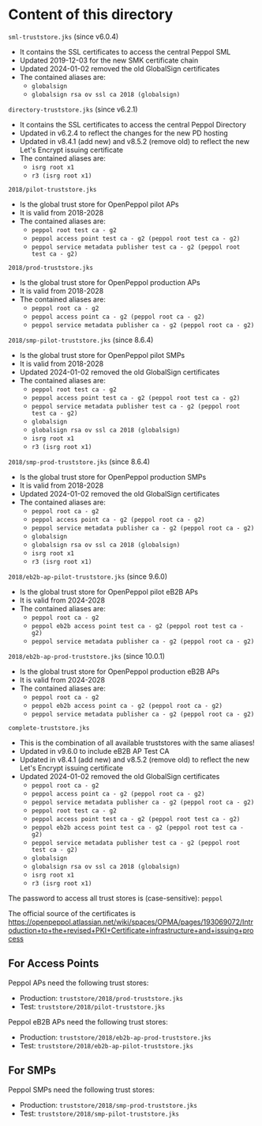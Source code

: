# Content of this directory

`sml-truststore.jks` (since v6.0.4)
* It contains the SSL certificates to access the central Peppol SML
* Updated 2019-12-03 for the new SMK certificate chain
* Updated 2024-01-02 removed the old GlobalSign certificates
* The contained aliases are:
    * `globalsign`
    * `globalsign rsa ov ssl ca 2018 (globalsign)`

`directory-truststore.jks` (since v6.2.1)
* It contains the SSL certificates to access the central Peppol Directory
* Updated in v6.2.4 to reflect the changes for the new PD hosting
* Updated in v8.4.1 (add new) and v8.5.2 (remove old) to reflect the new Let's Encrypt issuing certificate
* The contained aliases are:
    * `isrg root x1`
    * `r3 (isrg root x1)`

`2018/pilot-truststore.jks`
* Is the global trust store for OpenPeppol pilot APs
* It is valid from 2018-2028
* The contained aliases are:
    * `peppol root test ca - g2`
    * `peppol access point test ca - g2 (peppol root test ca - g2)`
    * `peppol service metadata publisher test ca - g2 (peppol root test ca - g2)`

`2018/prod-truststore.jks`
* Is the global trust store for OpenPeppol production APs
* It is valid from 2018-2028
* The contained aliases are:
    * `peppol root ca - g2`
    * `peppol access point ca - g2 (peppol root ca - g2)`
    * `peppol service metadata publisher ca - g2 (peppol root ca - g2)`

`2018/smp-pilot-truststore.jks` (since 8.6.4)
* Is the global trust store for OpenPeppol pilot SMPs
* It is valid from 2018-2028
* Updated 2024-01-02 removed the old GlobalSign certificates
* The contained aliases are:
    * `peppol root test ca - g2`
    * `peppol access point test ca - g2 (peppol root test ca - g2)`
    * `peppol service metadata publisher test ca - g2 (peppol root test ca - g2)`
    * `globalsign`
    * `globalsign rsa ov ssl ca 2018 (globalsign)`
    * `isrg root x1`
    * `r3 (isrg root x1)`

`2018/smp-prod-truststore.jks` (since 8.6.4)
* Is the global trust store for OpenPeppol production SMPs
* It is valid from 2018-2028
* Updated 2024-01-02 removed the old GlobalSign certificates
* The contained aliases are:
    * `peppol root ca - g2`
    * `peppol access point ca - g2 (peppol root ca - g2)`
    * `peppol service metadata publisher ca - g2 (peppol root ca - g2)`
    * `globalsign`
    * `globalsign rsa ov ssl ca 2018 (globalsign)`
    * `isrg root x1`
    * `r3 (isrg root x1)`

`2018/eb2b-ap-pilot-truststore.jks` (since 9.6.0)
* Is the global trust store for OpenPeppol pilot eB2B APs
* It is valid from 2024-2028
* The contained aliases are:
    * `peppol root ca - g2`
    * `peppol eb2b access point test ca - g2 (peppol root test ca - g2)`
    * `peppol service metadata publisher ca - g2 (peppol root ca - g2)`

`2018/eb2b-ap-prod-truststore.jks` (since 10.0.1)
* Is the global trust store for OpenPeppol production eB2B APs
* It is valid from 2024-2028
* The contained aliases are:
    * `peppol root ca - g2`
    * `peppol eb2b access point ca - g2 (peppol root ca - g2)`
    * `peppol service metadata publisher ca - g2 (peppol root ca - g2)`

`complete-truststore.jks`
* This is the combination of all available truststores with the same aliases!
* Updated in v9.6.0 to include eB2B AP Test CA
* Updated in v8.4.1 (add new) and v8.5.2 (remove old) to reflect the new Let's Encrypt issuing certificate
* Updated 2024-01-02 removed the old GlobalSign certificates
    * `peppol root ca - g2`
    * `peppol access point ca - g2 (peppol root ca - g2)`
    * `peppol service metadata publisher ca - g2 (peppol root ca - g2)`
    * `peppol root test ca - g2`
    * `peppol access point test ca - g2 (peppol root test ca - g2)`
    * `peppol eb2b access point test ca - g2 (peppol root test ca - g2)`
    * `peppol service metadata publisher test ca - g2 (peppol root test ca - g2)`
    * `globalsign`
    * `globalsign rsa ov ssl ca 2018 (globalsign)`
    * `isrg root x1`
    * `r3 (isrg root x1)`

The password to access all trust stores is (case-sensitive): `peppol`

The official source of the certificates is https://openpeppol.atlassian.net/wiki/spaces/OPMA/pages/193069072/Introduction+to+the+revised+PKI+Certificate+infrastructure+and+issuing+process

## For Access Points

Peppol APs need the following trust stores:
* Production: `truststore/2018/prod-truststore.jks`
* Test: `truststore/2018/pilot-truststore.jks`

Peppol eB2B APs need the following trust stores:
* Production: `truststore/2018/eb2b-ap-prod-truststore.jks`
* Test: `truststore/2018/eb2b-ap-pilot-truststore.jks`

## For SMPs

Peppol SMPs need the following trust stores:
* Production: `truststore/2018/smp-prod-truststore.jks`
* Test: `truststore/2018/smp-pilot-truststore.jks`
